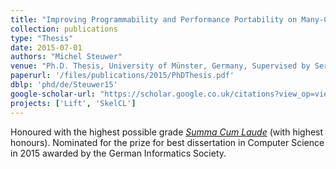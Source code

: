 ```yaml
---
title: "Improving Programmability and Performance Portability on Many-Core Processors"
collection: publications
type: "Thesis"
date: 2015-07-01
authors: "Michel Steuwer"
venue: "Ph.D. Thesis, University of Münster, Germany, Supervised by Sergei Gorlatch"
paperurl: '/files/publications/2015/PhDThesis.pdf'
dblp: 'phd/de/Steuwer15'
google-scholar-url: "https://scholar.google.co.uk/citations?view_op=view_citation&hl=en&user=XdXJRZEAAAAJ&cstart=20&citation_for_view=XdXJRZEAAAAJ:0EnyYjriUFMC"
projects: ['Lift', 'SkelCL']
---
```


Honoured with the highest possible grade _[Summa Cum Laude](https://en.wiktionary.org/wiki/summa_cum_laude)_ (with highest honours).
Nominated for the prize for best dissertation in Computer Science in 2015 awarded by the German Informatics Society.